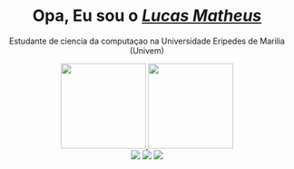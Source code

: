 <div>
  <h1 align="center">Opa, Eu sou o <a href="https://www.linkedin.com/in/lucas-matheus-613b4721a/"><i>Lucas Matheus</i></a> </h1>
  <p align="center">Estudante de ciencia da computaçao na Universidade Eripedes de Marilia (Univem)</p>
</div>


<div align="center">
  <a href="https://github.com/LucasMatheus144">
    <img height="150em" src="https://github-readme-stats.vercel.app/api?username=Lucas&count_private=true&include_all_commits=true&show_icons=true&theme=gotham&hide_border=false&show_owner=true"/>
    <img height="150em" src="https://github-readme-stats.vercel.app/api/top-langs/?username=Lucas&theme=gotham&hide_border=false&&layout=compact"/>
  </a>
</div>

<div align="center">
  <a href="https://www.instagram.com/lucasmatheus2274/" target="_blank"><img src="https://img.shields.io/badge/-Instagram-%23E4405F?style=for-the-badge&logo=instagram&logoColor=white" target="_blank"></a>
  <a href="https://www.linkedin.com/in/lucas-matheus-613b4721a/" target="_blank"><img src="https://img.shields.io/badge/-LinkedIn-%230077B5?style=for-the-badge&logo=linkedin&logoColor=white" target="_blank"></a> 
  <a href="mailto:lucasmatheussouza53@gmail.com"><img src="https://img.shields.io/badge/-Gmail-%23333?style=for-the-badge&logo=gmail&logoColor=white" target="_blank"></a>
</div>
